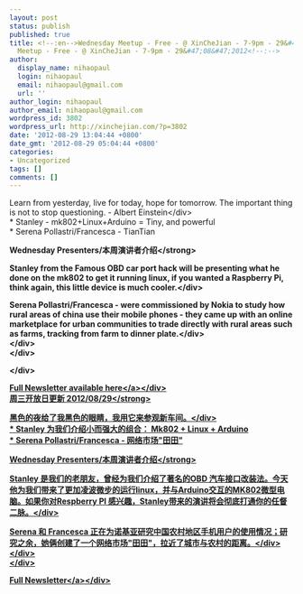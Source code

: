 ```yaml
---
layout: post
status: publish
published: true
title: <!--:en-->Wednesday Meetup - Free - @ XinCheJian - 7-9pm - 29&#47;08&#47;2012<!--:--><!--:zh-->Wednesday
  Meetup - Free - @ XinCheJian - 7-9pm - 29&#47;08&#47;2012<!--:-->
author:
  display_name: nihaopaul
  login: nihaopaul
  email: nihaopaul@gmail.com
  url: ''
author_login: nihaopaul
author_email: nihaopaul@gmail.com
wordpress_id: 3802
wordpress_url: http://xinchejian.com/?p=3802
date: '2012-08-29 13:04:44 +0800'
date_gmt: '2012-08-29 05:04:44 +0800'
categories:
- Uncategorized
tags: []
comments: []
---
```

<p><!--:en-->
<div>
<div>Learn from yesterday, live for today, hope for tomorrow. The important thing is not to stop questioning. - Albert Einstein<&#47;div><br />
* Stanley - mk802+Linux+Arduino = Tiny, and powerful<br />
* Serena Pollastri&#47;Francesca - TianTian</p>
<div>
<p><strong>Wednesday Presenters&#47;本周演讲者介绍<&#47;strong></p>
<div>Stanley from the Famous OBD car port hack will be presenting what he done on the mk802 to get it running linux, if you wanted a Raspberry Pi, think again, this little device is much cooler.<&#47;div></p>
<div>Serena Pollastri&#47;Francesca - were commissioned by Nokia to study how rural areas of china use their mobile phones - they came up with an online marketplace for urban communities to trade directly with rural areas such as farms, tracking from farm to dinner plate.<&#47;div><br />
<&#47;div><br />
<&#47;div></p>
<div><&#47;div></p>
<div><a href="http:&#47;&#47;us5.campaign-archive2.com&#47;?u=98ab15cb868dfa090df3d6f81&amp;id=14dbec58b0" target="_blank">Full Newsletter available here<&#47;a><&#47;div><!--:--><!--:zh-->
<div><strong>周三开放日更新 2012&#47;08&#47;29<&#47;strong></p>
<div>黑色的夜给了我黑色的眼睛，我用它来参观新车间。<&#47;div><br />
* Stanley 为我们介绍小而强大的组合： Mk802 + Linux + Arduino<br />
* Serena Pollastri&#47;Francesca - 网络市场"田田"</p>
<div><strong>Wednesday Presenters&#47;本周演讲者介绍<&#47;strong></p>
<div>Stanley 是我们的老朋友，曾经为我们介绍了著名的OBD 汽车接口改装法。今天他为我们带来了更加凌波微步的运行linux，并与Arduino交互的MK802微型电脑。如果你对Respberry PI 感兴趣，Stanley带来的演讲将会彻底打通你的任督二脉。<&#47;div></p>
<div>Serena 和 Francesca 正在为诺基亚研究中国农村地区手机用户的使用情况；研究之余，她俩创建了一个网络市场"田田"，拉近了城市与农村的距离。<&#47;div><br />
<&#47;div><br />
<&#47;div></p>
<div><a href="http:&#47;&#47;us5.campaign-archive2.com&#47;?u=98ab15cb868dfa090df3d6f81&amp;id=14dbec58b0" target="_blank">Full Newsletter<&#47;a><&#47;div><!--:--></p>
